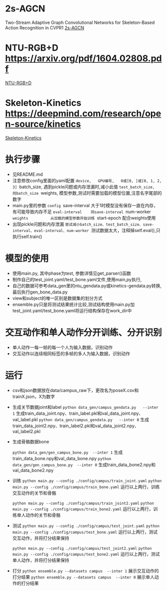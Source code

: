 # 2s-AGCN
Two-Stream Adaptive Graph Convolutional Networks for Skeleton-Based Action Recognition in CVPR1
[2s-AGCN](https://www.jiqizhixin.com/articles/2020-01-03-4)

# NTU-RGB+D        https://arxiv.org/pdf/1604.02808.pdf
[NTU-RGB+D](https://blog.csdn.net/weixin_51450749/article/details/111768242)

# Skeleton-Kinetics    https://deepmind.com/research/open-source/kinetics
[Skeleton-Kinetics](https://blog.csdn.net/XCCCCZ/article/details/119836307?spm=1001.2101.3001.6650.4&utm_medium=distribute.pc_relevant.none-task-blog-2%7Edefault%7ECTRLIST%7Edefault-4-119836307-blog-125510050.pc_relevant_default&depth_1-utm_source=distribute.pc_relevant.none-task-blog-2%7Edefault%7ECTRLIST%7Edefault-4-119836307-blog-125510050.pc_relevant_default&utm_relevant_index=9)



# 执行步骤
 - 见README.md
 - 注意修改config里面的yaml配置
	`device,   GPU编号,   0或[0, ]或[0, 1, 2, 3]
	`batch_size,  遇到pickle问题或内存泄漏时,减小此值
	`test_batch_size,   同batch_size
	`weights,     模型参数,测试时需要加载的模型位置,注意名字尾部的数字
 - main.py里的参数
	`config
	`save-interval    大于1时模型没有保存一直在内存，有可能导致内存不足
	`eval-interval	  同save-interval
	`num-worker
	`weights		  从加载的模型参数开始训练
	`start-epoch	  配合weights使用
 - 出现pickle问题和内存泄漏
	`尝试减小batch_size、test_batch_size、save-interval、eval-interval、num-worker
	`测试数据太大，注释掉self.eval(),只执行self.train()
	


# 模型的使用
 - 使用main.py,  其中phase为test,  参数详情见get_parser()函数
 - 制作自己的test_joint.yaml/test_bone.yaml文件,使用main,py执行,
 - 自己的数据可参考data_gen里的ntu_gendata.py或kinetics-gendata.py转换,最后执行gen_bone_data.py
 - view和subject的唯一区别是数据集的划分方式
 - ensemble.py只是将测试结果统计比较,测试结构使用main.py加test_joint.yaml/test_bone.yaml将运行结构保存在work_dir中
 
 
# 交互动作和单人动作分开训练、分开识别 
 - 单人动作一每一帧的每一个人为输入数据，识别动作 
 - 交互动作以连续相同标签的多帧的多人为输入数据，识别动作
 
 
# 运行

 - csv和json数据放在data/campus_raw下，更改名为poseX.csv和trainX.json，X为数字


 - 生成关节数据joint和label
    `python data_gen/campus_gendata.py   --inter 1`  生成train_data_joint.npy、train_label.pkl和val_data_joint.npy、val_label.pkl
	`python data_gen/campus_gendata.py   --inter 0`  生成train_data_joint2.npy、train_label2.pkl和val_data_joint2.npy、val_label2.pkl
	
	
 - 生成骨骼数据bone
 
    `python data_gen/gen_campus_bone.py  --inter 1`  生成train_data_bone.npy和val_data_bone.npy
	`python data_gen/gen_campus_bone.py  --inter 0`  生成train_data_bone2.npy和val_data_bone2.npy
	
	
 - 训练
	`python main.py --config ./config/campus/train_joint.yaml`
	`python main.py --config ./config/campus/train_bone.yaml`
	运行以上两行，训练交互动作的关节和骨骼
	
	`python main.py --config ./config/campus/train_joint2.yaml`
	`python main.py --config ./config/campus/train_bone2.yaml`
	运行以上两行，训练单人动作的关节和骨骼	
	
	
 - 测试
	`python main.py --config ./config/campus/test_joint.yaml`
	`python main.py --config ./config/campus/test_bone.yaml`
	运行以上两行，测试交互动作，并将打分结果保持
    
	`python main.py --config ./config/campus/test_joint2.yaml`
	`python main.py --config ./config/campus/test_bone2.yaml`
	运行以上两行，测试单人动作，并将打分结果保持
	
	
 - 打分
	`python ensemble.py --datasets campus  --inter 1` 展示交互动作的打分结果
	`python ensemble.py --datasets campus  --inter 0` 展示单人动作的打分结果

	